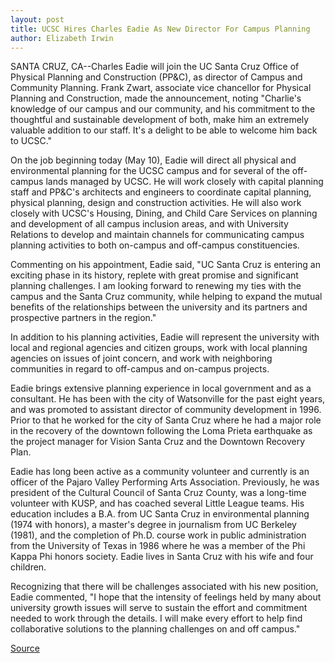 ```yaml
---
layout: post
title: UCSC Hires Charles Eadie As New Director For Campus Planning
author: Elizabeth Irwin
---
```


SANTA CRUZ, CA--Charles Eadie will join the UC Santa Cruz Office of Physical Planning and Construction (PP&C), as director of Campus and Community Planning. Frank Zwart, associate vice chancellor for Physical Planning and Construction, made the announcement, noting "Charlie's knowledge of our campus and our community, and his commitment to the thoughtful and sustainable development of both, make him an extremely valuable addition to our staff. It's a delight to be able to welcome him back to UCSC."

On the job beginning today (May 10), Eadie will direct all physical and environmental planning for the UCSC campus and for several of the off-campus lands managed by UCSC. He will work closely with capital planning staff and PP&C's architects and engineers to coordinate capital planning, physical planning, design and construction activities. He will also work closely with UCSC's Housing, Dining, and Child Care Services on planning and development of all campus inclusion areas, and with University Relations to develop and maintain channels for communicating campus planning activities to both on-campus and off-campus constituencies.

Commenting on his appointment, Eadie said, "UC Santa Cruz is entering an exciting phase in its history, replete with great promise and significant planning challenges. I am looking forward to renewing my ties with the campus and the Santa Cruz community, while helping to expand the mutual benefits of the relationships between the university and its partners and prospective partners in the region."

In addition to his planning activities, Eadie will represent the university with local and regional agencies and citizen groups, work with local planning agencies on issues of joint concern, and work with neighboring communities in regard to off-campus and on-campus projects.

Eadie brings extensive planning experience in local government and as a consultant. He has been with the city of Watsonville for the past eight years, and was promoted to assistant director of community development in 1996. Prior to that he worked for the city of Santa Cruz where he had a major role in the recovery of the downtown following the Loma Prieta earthquake as the project manager for Vision Santa Cruz and the Downtown Recovery Plan.

Eadie has long been active as a community volunteer and currently is an officer of the Pajaro Valley Performing Arts Association. Previously, he was president of the Cultural Council of Santa Cruz County, was a long-time volunteer with KUSP, and has coached several Little League teams. His education includes a B.A. from UC Santa Cruz in environmental planning (1974 with honors), a master's degree in journalism from UC Berkeley (1981), and the completion of Ph.D. course work in public administration from the University of Texas in 1986 where he was a member of the Phi Kappa Phi honors society. Eadie lives in Santa Cruz with his wife and four children.

Recognizing that there will be challenges associated with his new position, Eadie commented, "I hope that the intensity of feelings held by many about university growth issues will serve to sustain the effort and commitment needed to work through the details. I will make every effort to help find collaborative solutions to the planning challenges on and off campus."

[Source](http://www1.ucsc.edu/news_events/press_releases/archive/98-99/05-99/0599-eadie.htm "Permalink to Eadie named new campus planning director")
